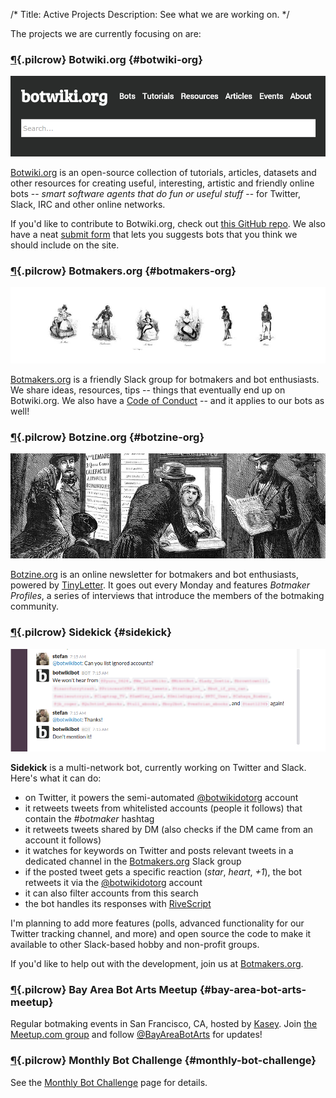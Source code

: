 /*
Title: Active Projects
Description: See what we are working on.
*/


The projects we are currently focusing on are:



### [¶](#botwiki-org){.pilcrow} Botwiki.org {#botwiki-org}

![Botwiki.org](/content/projects/images/botwiki.png)

[Botwiki.org](https://botwiki.org/) is an open-source collection of tutorials, articles, datasets and other resources for creating useful, interesting, artistic and friendly online bots -- *smart software agents that do fun or useful stuff* -- for Twitter, Slack, IRC and other online networks.

If you'd like to contribute to Botwiki.org, check out [this GitHub repo](https://github.com/botwiki/botwiki.org). We also have a neat [submit form](https://botwiki.org/submit-your-bot) that lets you suggests bots that you think we should include on the site.


### [¶](#botmakers-org){.pilcrow} Botmakers.org {#botmakers-org}

[![Botmakers.org](/content/projects/images/botmakers.png)](https://botmakers.org/)

[Botmakers.org](https://botmakers.org/) is a friendly Slack group for botmakers and bot enthusiasts. We share ideas, resources, tips -- things that eventually end up on Botwiki.org. We also have a [Code of Conduct](https://github.com/botwiki/botmakers.org/blob/master/Code%20of%20Conduct.md) -- and it applies to our bots as well!


### [¶](#botzine-org){.pilcrow} Botzine.org {#botzine-org}

[![Botzine.org](/content/projects/images/botzine.png)](http://botzine.org/)

[Botzine.org](https://botzine.org/) is an online newsletter for botmakers and bot enthusiasts, powered by [TinyLetter](http://tinyletter.com/). It goes out every Monday and features *Botmaker Profiles*, a series of interviews that introduce the members of the botmaking community.


### [¶](#sidekick){.pilcrow} Sidekick {#sidekick}

![Sidekick](/content/projects/images/botwikibot.png)

**Sidekick** is a multi-network bot, currently working on Twitter and Slack. Here's what it can do:

- on Twitter, it powers the semi-automated [@botwikidotorg](https://twitter.com/botwikidotorg) account
- it retweets tweets from whitelisted accounts (people it follows) that contain the *#botmaker* hashtag
- it retweets tweets shared by DM (also checks if the DM came from an account it follows)
- it watches for keywords on Twitter and posts relevant tweets in a dedicated channel in the [Botmakers.org](https://botmakers.org/) Slack group
- if the posted tweet gets a specific reaction (*star*, *heart*, *+1*), the bot retweets it via the [@botwikidotorg](https://twitter.com/botwikidotorg) account
- it can also filter accounts from this search
- the bot handles its responses with [RiveScript](http://www.rivescript.com/)


I'm planning to add more features (polls, advanced functionality for our Twitter tracking channel, and more) and open source the code to make it available to other Slack-based hobby and non-profit groups.

If you'd like to help out with the development, join us at [Botmakers.org](https://botmakers.org/).

### [¶](#bay-area-bot-arts-meetup){.pilcrow} Bay Area Bot Arts Meetup {#bay-area-bot-arts-meetup}

Regular botmaking events in San Francisco, CA, hosted by [Kasey](https://twitter.com/bitpixi). Join [the Meetup.com group](http://www.meetup.com/Bay-Area-Bot-Arts/) and follow [@BayAreaBotArts](https://twitter.com/BayAreaBotArts) for updates!


### [¶](#monthly-bot-challenge){.pilcrow} Monthly Bot Challenge {#monthly-bot-challenge}

See the [Monthly Bot Challenge](/monthly-bot-challenge/) page for details.

